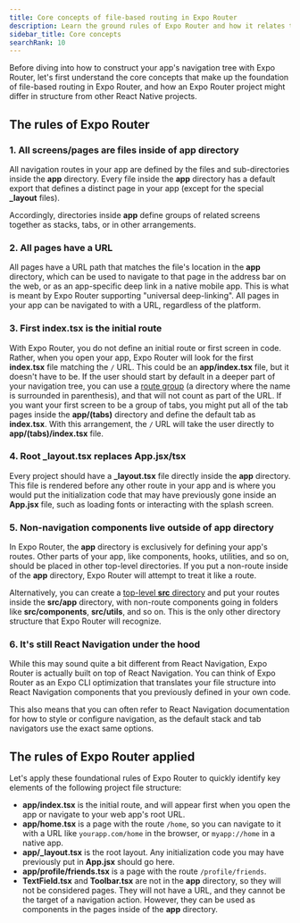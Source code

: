 ```yaml
---
title: Core concepts of file-based routing in Expo Router
description: Learn the ground rules of Expo Router and how it relates to the rest of your code.
sidebar_title: Core concepts
searchRank: 10
---
```


Before diving into how to construct your app's navigation tree with Expo Router, let's first understand the core concepts that make up the foundation of file-based routing in Expo Router, and how an Expo Router project might differ in structure from other React Native projects.

## The rules of Expo Router

### 1. All screens/pages are files inside of app directory

All navigation routes in your app are defined by the files and sub-directories inside the **app** directory. Every file inside the **app** directory has a default export that defines a distinct page in your app (except for the special **\_layout** files).

Accordingly, directories inside **app** define groups of related screens together as stacks, tabs, or in other arrangements.

### 2. All pages have a URL

All pages have a URL path that matches the file's location in the **app** directory, which can be used to navigate to that page in the address bar on the web, or as an app-specific deep link in a native mobile app. This is what is meant by Expo Router supporting "universal deep-linking". All pages in your app can be navigated to with a URL, regardless of the platform.

### 3. First index.tsx is the initial route

With Expo Router, you do not define an initial route or first screen in code. Rather, when you open your app, Expo Router will look for the first **index.tsx** file matching the `/` URL. This could be an **app/index.tsx** file, but it doesn't have to be. If the user should start by default in a deeper part of your navigation tree, you can use a [route group](/router/basics/notation/#parentheses) (a directory where the name is surrounded in parenthesis), and that will not count as part of the URL. If you want your first screen to be a group of tabs, you might put all of the tab pages inside the **app/(tabs)** directory and define the default tab as **index.tsx**. With this arrangement, the `/` URL will take the user directly to **app/(tabs)/index.tsx** file.

### 4. Root \_layout.tsx replaces App.jsx/tsx

Every project should have a **\_layout.tsx** file directly inside the **app** directory. This file is rendered before any other route in your app and is where you would put the initialization code that may have previously gone inside an **App.jsx** file, such as loading fonts or interacting with the splash screen.

### 5. Non-navigation components live outside of app directory

In Expo Router, the **app** directory is exclusively for defining your app's routes. Other parts of your app, like components, hooks, utilities, and so on, should be placed in other top-level directories. If you put a non-route inside of the **app** directory, Expo Router will attempt to treat it like a route.

Alternatively, you can create a [top-level **src** directory](/router/reference/src-directory/) and put your routes inside the **src/app** directory, with non-route components going in folders like **src/components**, **src/utils**, and so on. This is the only other directory structure that Expo Router will recognize.

### 6. It's still React Navigation under the hood

While this may sound quite a bit different from React Navigation, Expo Router is actually built on top of React Navigation. You can think of Expo Router as an Expo CLI optimization that translates your file structure into React Navigation components that you previously defined in your own code.

This also means that you can often refer to React Navigation documentation for how to style or configure navigation, as the default stack and tab navigators use the exact same options.

## The rules of Expo Router applied

Let's apply these foundational rules of Expo Router to quickly identify key elements of the following project file structure:

- **app/index.tsx** is the initial route, and will appear first when you open the app or navigate to your web app's root URL.
- **app/home.tsx** is a page with the route `/home`, so you can navigate to it with a URL like `yourapp.com/home` in the browser, or `myapp://home` in a native app.
- **app/\_layout.tsx** is the root layout. Any initialization code you may have previously put in **App.jsx** should go here.
- **app/profile/friends.tsx** is a page with the route `/profile/friends`.
- **TextField.tsx** and **Toolbar.tsx** are not in the **app** directory, so they will not be considered pages. They will not have a URL, and they cannot be the target of a navigation action. However, they can be used as components in the pages inside of the **app** directory.